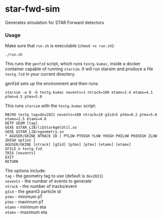# star-fwd-sim

Generates simulation for STAR Forward detectors

### Usage
Make sure that `run.sh` is executable (`chmod +x run.sh`):
```
./run.sh
```
This runs the `genfzd` script, which runs `testg.kumac`, inside a docker container capable of running `starsim`.
It will run starsim and produce a file `testg.fzd` in your current directory.  

genfzd sets up the environment and then runs:

```
starsim -w 0 -b testg.kumac nevents=1 ntrack=100 etamn=2.4 etamx=4.1 ptmn=4.5 ptmx=5.0
```

This runs `starsim` with the `testg.kumac` script:

```
MACRO testg tag=dev2021 nevents=100 ntrack=10 g3id=5 ptmn=0.2 ptmx=5.0 etamn=2.5 etamx=4.0 
DETP GEOM [tag]
GEXE $STAR_LIB/libStarAgmlUtil.so
GEXE $STAR_LIB/xgeometry.so
* AGUSER/GKINE NTRACK ID [ PTLOW PTHIGH YLOW YHIGH PHILOW PHIHIGH ZLOW ZHIGH option ]
AGUSER/GKINE [ntrack] [g3id] [ptmn] [ptmx] [etamn] [etamx] 
GFILE o testg.fzd
TRIG [nevents]
EXIT
RETURN
```

The options include:  
`tag` - the geometry tag to use (default is `dev2021`)  
`nevents` - the number of events to generate  
`ntrack` - the number of tracks/event  
`g3id` - the geant3 particle id  
`ptmn` - minimum pT  
`ptmx` - maximum pT  
`etamn` - minimum eta  
`etamx` - maximum eta  

